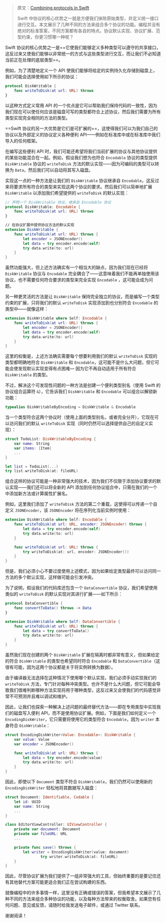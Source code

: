 > 原文：[Combining protocols in Swift](https://www.swiftbysundell.com/articles/combining-protocols-in-swift/)
>
> Swift 中协议的核心优势之一就是方便我们抹除原始类型，并定义统一接口进行交互。本文展示了几种不同的方法来组合多个协议的功能。编程并没有绝对的标准答案，不同方案都有各自的特点。协议默认实现、协议扩展、范型约束，你更习惯哪一种呢？

Swift 协议的核心优势之一是==它使我们能够定义多种类型可以遵守的共享接口，这反过来又使我们能够以非常统一的方式与这些类型进行交互，而让我们不必知道当前正在处理的底层类型==。

例如，为了清楚地定义一个 API 使我们能够将给定的实例持久化存储到磁盘上，我们可能会选择使用如下所示的协议：

```swift
protocol DiskWritable {
    func writeToDisk(at url: URL) throws
}
```

以这种方式定义常用 API 的一个优点是它可以帮助我们保持代码的一致性，因为我们现在可以使任何应该是磁盘可写的类型都符合上述协议，然后我们需要为所有类型实现完全相同的方法的类型。

==Swift 协议的另一大优势是它们是可扩展的==，这使得我们可以为我们自己的协议以及外部定义的协议定义各种便利 API——例如在标准库中或在标准库中我们导入的任何框架。

在编写这些便利 API 时，我们可能还希望将我们当前扩展的协议与其他协议提供的某些功能混合在一起。例如，假设我们想为也符合 `Encodable` 协议的类型提供 `DiskWritable` 协议的 `writeToDisk` 方法的默认实现——因为可编码的类型可以转换为 `Data`，然后我们可以自动将其写入磁盘。

实现这一点的一种方法是让我们的 `DiskWritable` 协议继承自 `Encodable`，这反过来将要求所有符合的类型来实现这两个协议的要求。然后我们可以简单地扩展 `DiskWritable` 以添加我们希望提供的 `writeToDisk` 的默认实现：

```swift
// 声明一个 DiskWritable 协议，继承自 Encodable 协议
protocol DiskWritable: Encodable {
    func writeToDisk(at url: URL) throws
}

// 在协议扩展中提供协议方法的默认实现
extension DiskWritable {
    func writeToDisk(at url: URL) throws {
        let encoder = JSONEncoder()
        let data = try encoder.encode(self)
        try data.write(to: url)
    }
}
```

虽然功能强大，但上述方法确实有一个相当大的缺点，因为我们现在已经将 `DiskWritable` 协议与 `Encodable` 完全耦合了——这意味着我们不能再单独使用该协议，也不需要任何符合要求的类型来完全实现 `Encodable` ，这可能会成为问题。

另一种更灵活的方法是让 `DiskWritable` 保持完全独立的协议，而是编写一个类型约束的扩展，只将我们的默认 `writeToDisk` 实现添加到也分别符合 `Encodable` 的类型中——就像这样：

```swift
extension DiskWritable where Self: Encodable {
    func writeToDisk(at url: URL) throws {
        let encoder = JSONEncoder()
        let data = try encoder.encode(self)
        try data.write(to: url)
    }
}
```

这里的权衡是，上述方法确实需要每个想要利用我们的默认 `writeToDisk` 实现的类型都明确地符合 `DiskWritable` 和 `Encodable`，这可能不是什么大问题，但它可能会使发现默认实现变得有点困难— 因为它不再自动适用于所有符合 `DiskWritable` 的类型。

不过，解决这个可发现性问题的一种方法是创建一个便利类型别名（使用 Swift 的协议组合运算符 `&`），它告诉我们 `DiskWritable` 和 `Encodable` 可以组合以解锁新功能：

```swift
typealias DiskWritableByEncoding = DiskWritable & Encodable
```

当一个类型符合这两个协议时（使用上面的类型别名，或者完全分开），它现在可以访问我们的默认 `writeToDisk` 实现（同时仍然可以选择提供自己的自定义实现）：

```swift
struct TodoList: DiskWritableByEncoding {
    var name: String
    var items: [Item]
    ...
}

let list = TodoList(...)
try list.writeToDisk(at: fileURL)
```

组合这样的协议可能是一种非常强大的技术，因为我们不仅限于添加协议要求的默认实现——我们还可以将全新的 API 添加到任何协议组合中，只需在我们的一个中添加新方法或计算属性扩展名。

例如，这里我们添加了 `writeToDisk` 方法的第二个重载，这使得可以传递一个自定义 `JSONEncoder`，该 `JSONEncoder` 将在序列化当前实例时使用：

```swift
extension DiskWritable where Self: Encodable {
    func writeToDisk(at url: URL, encoder: JSONEncoder) throws {
        let data = try encoder.encode(self)
        try data.write(to: url)
    }

    func writeToDisk(at url: URL) throws {
        try writeToDisk(at: url, encoder: JSONEncoder())
    }
}
```

但是，我们必须小心不要过度使用上述模式，因为如果给定类型最终可以访问同一方法的多个默认实现，这样做可能会引发冲突。

为了说明，假设我们的代码库还包含一个 `DataConvertible` 协议，我们希望使用类似的 `writeToDisk` 的默认实现对其进行扩展——如下所示：

```swift
protocol DataConvertible {
    func convertToData() throws -> Data
}

extension DiskWritable where Self: DataConvertible {
    func writeToDisk(at url: URL) throws {
        let data = try convertToData()
        try data.write(to: url)
    }
}
```

虽然我们现在创建的两个 `DiskWritable` 扩展在隔离时都非常有意义，但如果给定的符合 `DiskWritable` 的类型也希望同时符合 `Encodable` 和 `DataConvertible`（这很有可能，因为这两个协议都是关于将实例转换为数据）。

由于编译器无法选择在这种情况下使用哪个默认实现，我们必须手动实现我们的 `writeToDisk` 方法，专门针对每种冲突类型。也许不是什么大问题，但它可能会导致我们很难判断哪种方法实现将用于哪种类型，这反过来又会使我们的代码感觉非常不可预测并且难以调试和维护。

因此，让我们也探索一种解决上述问题的最终替代方法——即在专用类型中实现我们的磁盘写入便利 API，而不是使用协议扩展。例如，下面是我们如何定义一个 `EncodingDiskWriter`，它只需要将使用它的类型符合 `Encodable`，因为 `writer` 本身符合 `DiskWritable`：

```swift
struct EncodingDiskWriter<Value: Encodable>: DiskWritable {
    var value: Value
    var encoder = JSONEncoder()

    func writeToDisk(at url: URL) throws {
        let data = try encoder.encode(value)
        try data.write(to: url)
    }
}
```

因此，即使以下 `Document` 类型不符合 `DiskWritable`，我们仍然可以使用新的 `EncodingDiskWriter` 轻松地将其数据写入磁盘：

```swift
struct Document: Identifiable, Codable {
    let id: UUID
    var name: String
    ...
}

class EditorViewController: UIViewController {
    private var document: Document
    private var fileURL: URL
    ...

    private func save() throws {
        let writer = EncodingDiskWriter(value: document)
				try writer.writeToDisk(at: fileURL)
    }
}
```

因此，尽管协议扩展为我们提供了一组非常强大的工具，但始终重要的是要记住还有其他替代方案可能更适合我们正在尝试构建的东西。

就像编程中的许多事情一样，这里没有正确或错误的答案，但我希望本文展示了几种不同的方法来组合多种协议的功能，以及每种方法带来的权衡取舍。如果您有任何问题、意见或反馈，请随时给我发送电子邮件，或通过 Twitter 联系。

谢谢阅读！


